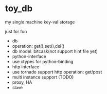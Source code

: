 # toy_db
my single machine key-val storage 

just for fun

* db 
 * operation: get(),set(),del()
 * db model: bitcask(not support hint file yet)
* python-interface
 * use ctypes for python-binding
* http interface
 * use tornado support http operation: get/post
* multi instance support (TODO)
 * proxy, HA
 * slave 


